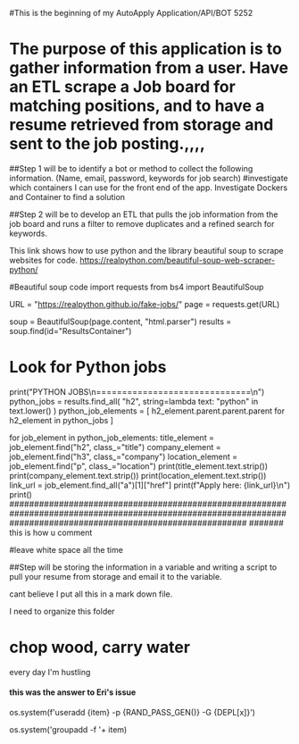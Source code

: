 #This is the beginning of my AutoApply Application/API/BOT
5252

# The purpose of this application is to gather information from a user. Have an ETL scrape a Job board for matching positions, and to have a resume retrieved from storage and sent to the job posting.,,,,

##Step 1 will be to identify a bot or method to collect the following information. (Name, email, password, keywords for job search)
#investigate which containers I can use for the front end of the app. Investigate Dockers and Container to find a solution


##Step 2 will be to develop an ETL that pulls the job information from the job board and runs a filter to remove duplicates and a refined search for keywords.

This link shows how to use python and the library beautiful soup to scrape websites for code.
https://realpython.com/beautiful-soup-web-scraper-python/

#Beautiful soup code
import requests
from bs4 import BeautifulSoup


URL = "https://realpython.github.io/fake-jobs/"
page = requests.get(URL)

soup = BeautifulSoup(page.content, "html.parser")
results = soup.find(id="ResultsContainer")

# Look for Python jobs
print("PYTHON JOBS\n==============================\n")
python_jobs = results.find_all(
    "h2", string=lambda text: "python" in text.lower()
)
python_job_elements = [
    h2_element.parent.parent.parent for h2_element in python_jobs
]

for job_element in python_job_elements:
    title_element = job_element.find("h2", class_="title")
    company_element = job_element.find("h3", class_="company")
    location_element = job_element.find("p", class_="location")
    print(title_element.text.strip())
    print(company_element.text.strip())
    print(location_element.text.strip())
    link_url = job_element.find_all("a")[1]["href"]
    print(f"Apply here: {link_url}\n")
    print()
################################################################################################################################################################
####### this is how u comment

#leave white space all the time

##Step will be storing the information in a variable and writing a script to pull your resume from storage and email it to the variable.

cant believe I put all this in a mark down file.

I need to organize this folder

# chop wood, carry water

every day I'm hustling

#### this was the answer to Eri's issue
os.system(f'useradd {item} -p {RAND_PASS_GEN()} -G {DEPL[x]}')

os.system('groupadd -f '+ item)
